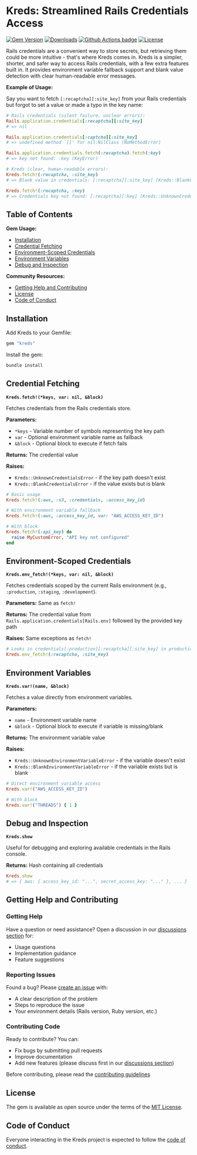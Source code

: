 # Kreds: Streamlined Rails Credentials Access

[![Gem Version](https://badge.fury.io/rb/kreds.svg)](http://badge.fury.io/rb/kreds)
[![Downloads](https://img.shields.io/gem/dt/kreds.svg)](https://rubygems.org/gems/kreds)
[![Github Actions badge](https://github.com/enjaku4/kreds/actions/workflows/ci.yml/badge.svg)](https://github.com/enjaku4/kreds/actions/workflows/ci.yml)
[![License](https://img.shields.io/github/license/enjaku4/kreds.svg)](LICENSE)

Rails credentials are a convenient way to store secrets, but retrieving them could be more intuitive - that's where Kreds comes in. Kreds is a simpler, shorter, and safer way to access Rails credentials, with a few extra features built in. It provides environment variable fallback support and blank value detection with clear human-readable error messages.

**Example of Usage:**

Say you want to fetch `[:recaptcha][:site_key]` from your Rails credentials but forgot to set a value or made a typo in the key name:

```ruby
# Rails credentials (silent failure, unclear errors):
Rails.application.credentials[:recaptcha][:site_key]
# => nil

Rails.application.credentials[:captcha][:site_key]
# => undefined method `[]' for nil:NilClass (NoMethodError)

Rails.application.credentials.fetch(:recaptcha).fetch(:key)
# => key not found: :key (KeyError)

# Kreds (clear, human-readable errors):
Kreds.fetch!(:recaptcha, :site_key)
# => Blank value in credentials: [:recaptcha][:site_key] (Kreds::BlankCredentialsError)

Kreds.fetch!(:recaptcha, :key)
# => Credentials key not found: [:recaptcha][:key] (Kreds::UnknownCredentialsError)
```

## Table of Contents

**Gem Usage:**
  - [Installation](#installation)
  - [Credential Fetching](#credential-fetching)
  - [Environment-Scoped Credentials](#environment-scoped-credentials)
  - [Environment Variables](#environment-variables)
  - [Debug and Inspection](#debug-and-inspection)

**Community Resources:**
  - [Getting Help and Contributing](#getting-help-and-contributing)
  - [License](#license)
  - [Code of Conduct](#code-of-conduct)

## Installation

Add Kreds to your Gemfile:

```ruby
gem "kreds"
```

Install the gem:

```bash
bundle install
```

## Credential Fetching

**`Kreds.fetch!(*keys, var: nil, &block)`**

Fetches credentials from the Rails credentials store.

**Parameters:**
- `*keys` - Variable number of symbols representing the key path
- `var` - Optional environment variable name as fallback
- `&block` - Optional block to execute if fetch fails

**Returns:** The credential value

**Raises:**
- `Kreds::UnknownCredentialsError` - if the key path doesn't exist
- `Kreds::BlankCredentialsError` - if the value exists but is blank

```ruby
# Basic usage
Kreds.fetch!(:aws, :s3, :credentials, :access_key_id)

# With environment variable fallback
Kreds.fetch!(:aws, :access_key_id, var: "AWS_ACCESS_KEY_ID")

# With block
Kreds.fetch!(:api_key) do
  raise MyCustomError, "API key not configured"
end
```

## Environment-Scoped Credentials

**`Kreds.env_fetch!(*keys, var: nil, &block)`**

Fetches credentials scoped by the current Rails environment (e.g., `:production`, `:staging`, `:development`).

**Parameters:** Same as `fetch!`

**Returns:** The credential value from `Rails.application.credentials[Rails.env]` followed by the provided key path

**Raises:** Same exceptions as `fetch!`

```ruby
# Looks in credentials[:production][:recaptcha][:site_key] in production
Kreds.env_fetch!(:recaptcha, :site_key)
```

## Environment Variables

**`Kreds.var!(name, &block)`**

Fetches a value directly from environment variables.

**Parameters:**
- `name` - Environment variable name
- `&block` - Optional block to execute if variable is missing/blank

**Returns:** The environment variable value

**Raises:**
- `Kreds::UnknownEnvironmentVariableError` - if the variable doesn't exist
- `Kreds::BlankEnvironmentVariableError` - if the variable exists but is blank

```ruby
# Direct environment variable access
Kreds.var!("AWS_ACCESS_KEY_ID")

# With block
Kreds.var!("THREADS") { 1 }
```

## Debug and Inspection

**`Kreds.show`**

Useful for debugging and exploring available credentials in the Rails console.

**Returns:** Hash containing all credentials

```ruby
Kreds.show
# => { aws: { access_key_id: "...", secret_access_key: "..." }, ... }
```

## Getting Help and Contributing

### Getting Help
Have a question or need assistance? Open a discussion in our [discussions section](https://github.com/enjaku4/kreds/discussions) for:
- Usage questions
- Implementation guidance
- Feature suggestions

### Reporting Issues
Found a bug? Please [create an issue](https://github.com/enjaku4/kreds/issues) with:
- A clear description of the problem
- Steps to reproduce the issue
- Your environment details (Rails version, Ruby version, etc.)

### Contributing Code
Ready to contribute? You can:
- Fix bugs by submitting pull requests
- Improve documentation
- Add new features (please discuss first in our [discussions section](https://github.com/enjaku4/kreds/discussions))

Before contributing, please read the [contributing guidelines](https://github.com/enjaku4/kreds/blob/master/CONTRIBUTING.md)

## License

The gem is available as open source under the terms of the [MIT License](https://github.com/enjaku4/kreds/blob/master/LICENSE.txt).

## Code of Conduct

Everyone interacting in the Kreds project is expected to follow the [code of conduct](https://github.com/enjaku4/kreds/blob/master/CODE_OF_CONDUCT.md).
